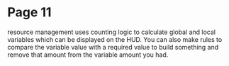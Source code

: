 # Page 11
resource management uses counting logic to calculate global and local variables which can be displayed on the HUD. You can also make rules to compare the variable value with a required value to build something and remove that amount from the variable amount you had.
